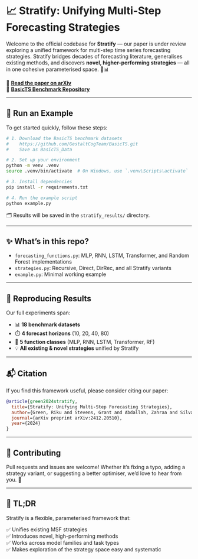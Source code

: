 
# 📈 Stratify: Unifying Multi-Step Forecasting Strategies

Welcome to the official codebase for **Stratify** — our paper is under review exploring a unified framework for multi-step time series forecasting strategies. Stratify bridges decades of forecasting literature, generalises existing methods, and discovers **novel, higher-performing strategies** — all in one cohesive parameterised space. 🧠📊

🔗 **[Read the paper on arXiv](https://arxiv.org/pdf/2412.20510?)**  
📂 **[BasicTS Benchmark Repository](https://github.com/GestaltCogTeam/BasicTS.git)**  

---

## 🚀 Run an Example

To get started quickly, follow these steps:

```bash
# 1. Download the BasicTS benchmark datasets
#    https://github.com/GestaltCogTeam/BasicTS.git
#    Save as BasicTS_Data

# 2. Set up your environment
python -m venv .venv
source .venv/bin/activate  # On Windows, use `.venv\Scripts\activate`

# 3. Install dependencies
pip install -r requirements.txt

# 4. Run the example script
python example.py
```

🗂️ Results will be saved in the `stratify_results/` directory.

---

## ✨ What’s in this repo?

- `forecasting_functions.py`: MLP, RNN, LSTM, Transformer, and Random Forest implementations  
- `strategies.py`: Recursive, Direct, DirRec, and all Stratify variants  
- `example.py`: Minimal working example
---

## 🧪 Reproducing Results

Our full experiments span:

- 📊 **18 benchmark datasets**  
- ⏱️ **4 forecast horizons** (10, 20, 40, 80)  
- 🧠 **5 function classes** (MLP, RNN, LSTM, Transformer, RF)  
- 💡 **All existing & novel strategies** unified by Stratify  

---

## 📬 Citation

If you find this framework useful, please consider citing our paper:

```bibtex
@article{green2024stratify,
  title={Stratify: Unifying Multi-Step Forecasting Strategies},
  author={Green, Riku and Stevens, Grant and Abdallah, Zahraa and Silva Filho, Telmo M.},
  journal={arXiv preprint arXiv:2412.20510},
  year={2024}
}
```

---

## 🤝 Contributing

Pull requests and issues are welcome! Whether it’s fixing a typo, adding a strategy variant, or suggesting a better optimiser, we’d love to hear from you. 🙌

---

## 📢 TL;DR

Stratify is a flexible, parameterised framework that:

✅ Unifies existing MSF strategies  
✅ Introduces novel, high-performing methods  
✅ Works across model families and task types  
✅ Makes exploration of the strategy space easy and systematic  
